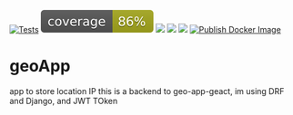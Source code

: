 [![Tests](https://github.com/bartdob/geoApp/actions/workflows/testing.yml/badge.svg)](https://github.com/bartdob/geoApp/actions/workflows/testing.yml) ![](coverage.svg)
![](https://img.shields.io/github/forks/bartdob/geoApp?style=flat)
![](https://img.shields.io/github/license/bartdob/geoApp)
![](https://img.shields.io/badge/JWToken-YES-important)
[![Publish Docker Image](https://github.com/bartdob/geoApp/actions/workflows/build-push.yml/badge.svg)](https://github.com/bartdob/geoApp/actions/workflows/build-push.yml)
# geoApp
app to store location IP
this is a backend to geo-app-geact, im using DRF and Django, and JWT TOken

